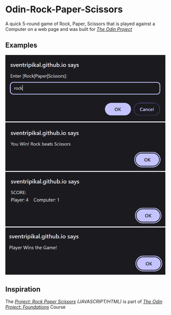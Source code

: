 # Odin-Rock-Paper-Scissors
A quick 5-round game of Rock, Paper, Scissors that is played against a Computer on a web page and was built for _[The Odin Project](https://www.theodinproject.com/about)_

## Examples
<img src="./images/display_1.png" alt="Example Photo #1" width="500">
<img src="./images/display_2.png" alt="Example Photo #2" width="500">
<img src="./images/display_3.png" alt="Example Photo #3" width="500">
<img src="./images/display_4.png" alt="Example Photo #4" width="500">

## Inspiration
The _[Project: Rock Paper Scissors](https://www.theodinproject.com/lessons/foundations-rock-paper-scissors) (JAVASCRIPT/HTML)_ is part of _[The Odin Project: Foundations](https://www.theodinproject.com/paths/foundations/courses/foundations)_ Course
